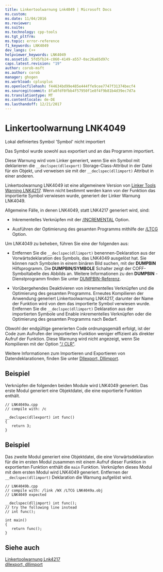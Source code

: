 ```yaml
---
title: Linkertoolwarnung Lnk4049 | Microsoft Docs
ms.custom: 
ms.date: 11/04/2016
ms.reviewer: 
ms.suite: 
ms.technology: cpp-tools
ms.tgt_pltfrm: 
ms.topic: error-reference
f1_keywords: LNK4049
dev_langs: C++
helpviewer_keywords: LNK4049
ms.assetid: 5fd5fb24-c860-4149-a557-0ac26a65d97c
caps.latest.revision: "19"
author: corob-msft
ms.author: corob
manager: ghogen
ms.workload: cplusplus
ms.openlocfilehash: f44634bd99e485e444ffe9cee7747f31374becf4
ms.sourcegitcommit: 8fa8fdf0fbb4f57950f1e8f4f9b81b4d39ec7d7a
ms.translationtype: MT
ms.contentlocale: de-DE
ms.lasthandoff: 12/21/2017
---
```

# <a name="linker-tools-warning-lnk4049"></a>Linkertoolwarnung LNK4049
Lokal definiertes Symbol 'Symbol' nicht importiert  
  
 Das Symbol wurde sowohl aus exportiert und an das Programm importiert.  
  
 Diese Warnung wird vom Linker generiert, wenn Sie ein Symbol mit deklarieren die `__declspec(dllexport)` Storage-Class-Attribut in der Datei für ein Objekt, und verweisen sie mit der `__declspec(dllimport)` Attribut in einer anderen.  
  
 Linkertoolwarnung LNK4049 ist eine allgemeinere Version von [Linker Tools Warning LNK4217](../../error-messages/tool-errors/linker-tools-warning-lnk4217.md). Wenn nicht bestimmt werden kann von der Funktion das importierte Symbol verwiesen wurde, generiert der Linker Warnung LNK4049.  
  
 Allgemeine Fälle, in denen LNK4049, statt LNK4217 generiert wird, sind:  
  
-   Inkrementelles Verknüpfen mit der [/INCREMENTAL](../../build/reference/incremental-link-incrementally.md) Option.  
  
-   Ausführen der Optimierung des gesamten Programms mithilfe der [/LTCG](../../build/reference/ltcg-link-time-code-generation.md) Option.  
  
 Um LNK4049 zu beheben, führen Sie eine der folgenden aus:  
  
-   Entfernen Sie die `__declspec(dllimport)` benennen-Deklaration aus der Vorwärtsdeklaration des Symbols, das LNK4049 ausgelöst hat. Sie können nach Symbolen in einem binären Bild suchen, mit der **DUMPBIN** Hilfsprogramm. Die **DUMPBIN/SYMBOLE** Schalter zeigt der COFF-Symboltabelle des Abbilds an. Weitere Informationen zu den **DUMPBIN** -Dienstprogramm finden Sie unter [DUMPBIN-Referenz](../../build/reference/dumpbin-reference.md).  
  
-   Vorübergehendes Deaktivieren von inkrementelles Verknüpfen und die Optimierung des gesamten Programms. Erneutes Kompilieren der Anwendung generiert Linkertoolwarnung LNK4217, darunter der Name der Funktion wird von dem das importierte Symbol verwiesen wurde. Entfernen Sie die `__declspec(dllimport)` Deklaration aus der importierten Symbole und Enable inkrementelles Verknüpfen oder die Optimierung des gesamten Programms nach Bedarf.  
  
 Obwohl der endgültige generierten Code ordnungsgemäß erfolgt, ist der Code zum Aufrufen der importierten Funktion weniger effizient als direkter Aufruf der Funktion. Diese Warnung wird nicht angezeigt, wenn Sie Kompilieren mit der Option ["/ CLR"](../../build/reference/clr-common-language-runtime-compilation.md).  
  
 Weitere Informationen zum Importieren und Exportieren von Datendeklarationen, finden Sie unter [Dllexport, Dllimport](../../cpp/dllexport-dllimport.md).  
  
## <a name="example"></a>Beispiel  
 Verknüpfen die folgenden beiden Module wird LNK4049 generiert. Das erste Modul generiert eine Objektdatei, die eine exportierte Funktion enthält.  
  
```  
// LNK4049a.cpp  
// compile with: /c  
  
__declspec(dllexport) int func()   
{  
   return 3;  
}  
```  
  
## <a name="example"></a>Beispiel  
 Das zweite Modul generiert eine Objektdatei, die eine Vorwärtsdeklaration für die im ersten Modul zusammen mit einem Aufruf dieser Funktion in exportierten Funktion enthält die `main` Funktion. Verknüpfen dieses Modul mit dem ersten Modul wird LNK4049 generiert. Entfernen der `__declspec(dllimport)` Deklaration die Warnung aufgelöst wird.  
  
```  
// LNK4049b.cpp  
// compile with: /link /WX /LTCG LNK4049a.obj  
// LNK4049 expected  
  
__declspec(dllimport) int func();  
// try the following line instead  
// int func();  
  
int main()  
{  
   return func();  
}  
```  
  
## <a name="see-also"></a>Siehe auch  
 [Linkertoolwarnung Lnk4217](../../error-messages/tool-errors/linker-tools-warning-lnk4217.md)   
 [dllexport, dllimport](../../cpp/dllexport-dllimport.md)